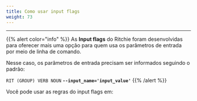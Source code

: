 ```yaml
---
title: Como usar input flags
weight: 73
---
```


---

{{% alert color="info" %}}
As **Input flags** do Ritchie foram desenvolvidas para oferecer mais uma opção para quem usa os parâmetros de entrada por meio de linha de comando. 

Nesse caso, os parâmetros de entrada precisam ser informados seguindo o padrão:

`RIT (GROUP) VERB NOUN` **`--input_name='input_value'`** 
{{% /alert %}}

Você pode usar as regras do input flags em:
